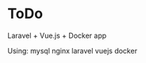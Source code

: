 # ToDo
Laravel + Vue.js + Docker app 

  Using:
    mysql
    nginx
    laravel
    vuejs
    docker
